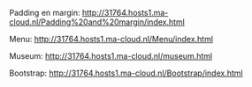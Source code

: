 Padding en margin: http://31764.hosts1.ma-cloud.nl/Padding%20and%20margin/index.html

Menu: http://31764.hosts1.ma-cloud.nl/Menu/index.html

Museum: http://31764.hosts1.ma-cloud.nl/museum.html

Bootstrap: http://31764.hosts1.ma-cloud.nl/Bootstrap/index.html
